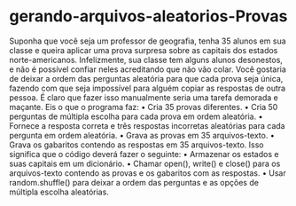 # gerando-arquivos-aleatorios-Provas
Suponha que você seja um professor de geografia, tenha 35 alunos em sua classe e queira
aplicar uma prova surpresa sobre as capitais dos estados norte-americanos. Infelizmente,
sua classe tem alguns alunos desonestos, e não é possível confiar neles acreditando que
não vão colar. Você gostaria de deixar a ordem das perguntas aleatória para que cada
prova seja única, fazendo com que seja impossível para alguém copiar as respostas de
outra pessoa. É claro que fazer isso manualmente seria uma tarefa demorada e maçante.
Eis o que o programa faz:
• Cria 35 provas diferentes.
• Cria 50 perguntas de múltipla escolha para cada prova em ordem aleatória.
• Fornece a resposta correta e três respostas incorretas aleatórias para cada
pergunta em ordem aleatória.
• Grava as provas em 35 arquivos-texto.
• Grava os gabaritos contendo as respostas em 35 arquivos-texto.
Isso significa que o código deverá fazer o seguinte:
• Armazenar os estados e suas capitais em um dicionário.
• Chamar open(), write() e close() para os arquivos-texto contendo as provas e os
gabaritos com as respostas.
• Usar random.shuffle() para deixar a ordem das perguntas e as opções de
múltipla escolha aleatórias.
